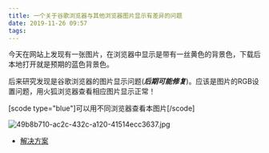 ```yaml
---
title: 一个关于谷歌浏览器与其他浏览器图片显示有差异的问题
date: 2019-11-26 09:57
tags:
---
```


今天在网站上发现有一张图片，在浏览器中显示是带有一丝黄色的背景色，下载后本地打开就是预期的蓝色背景色。

后来研究发现是谷歌浏览器的图片显示问题(***后期可能修复***)。应该是图片的RGB设置问题，用火狐浏览器查看相应图片显示正常！

[scode type="blue"]可以用不同浏览器查看本图片[/scode]

![49b8b710-ac2c-432c-a120-41514ecc3637.jpg](../一个关于谷歌浏览器与其他浏览器图片显示有差异的问题/2530363268.jpg)

- [解决方案](https://jingyan.baidu.com/article/15622f2422af42fdfcbea50b.html)

